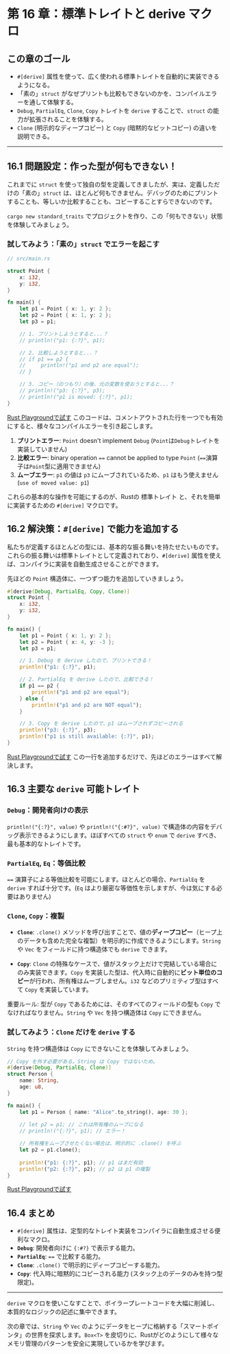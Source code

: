 # 第 16 章：標準トレイトと derive マクロ

## この章のゴール
- `#[derive]` 属性を使って、広く使われる標準トレイトを自動的に実装できるようになる。
- 「素の」`struct` がなぜプリントも比較もできないのかを、コンパイルエラーを通して体験する。
- `Debug`, `PartialEq`, `Clone`, `Copy` トレイトを `derive` することで、`struct` の能力が拡張されることを体験する。
- `Clone` (明示的なディープコピー) と `Copy` (暗黙的なビットコピー) の違いを説明できる。

---

## 16.1 問題設定：作った型が何もできない！

これまでに `struct` を使って独自の型を定義してきましたが、実は、定義しただけの「素の」`struct` は、ほとんど何もできません。デバッグのためにプリントすることも、等しいか比較することも、コピーすることすらできないのです。

`cargo new standard_traits` でプロジェクトを作り、この「何もできない」状態を体験してみましょう。

### 試してみよう：「素の」`struct` でエラーを起こす

```rust
// src/main.rs

struct Point {
    x: i32,
    y: i32,
}

fn main() {
    let p1 = Point { x: 1, y: 2 };
    let p2 = Point { x: 1, y: 2 };
    let p3 = p1;

    // 1. プリントしようとすると...？
    // println!("p1: {:?}", p1);

    // 2. 比較しようとすると...？
    // if p1 == p2 {
    //     println!("p1 and p2 are equal");
    // }

    // 3. コピー（のつもり）の後、元の変数を使おうとすると...？
    // println!("p3: {:?}", p3);
    // println!("p1 is moved: {:?}", p1);
}
```
[Rust Playgroundで試す](https://play.rust-lang.org/?version=stable&mode=debug&edition=2021&code=//%20src/main.rs%0A%0Astruct%20Point%20%7B%0A%20%20%20%20x%3A%20i32%2C%0A%20%20%20%20y%3A%20i32%2C%0A%7D%0A%0Afn%20main%28%29%20%7B%0A%20%20%20%20let%20p1%20%3D%20Point%20%7B%20x%3A%201%2C%20y%3A%202%20%7D%3B%0A%20%20%20%20let%20p2%20%3D%20Point%20%7B%20x%3A%201%2C%20y%3A%202%20%7D%3B%0A%20%20%20%20let%20p3%20%3D%20p1%3B%0A%0A%20%20%20%20//%201.%20%E3%83%97%E3%83%AA%E3%83%B3%E3%83%88%E3%81%97%E3%82%88%E3%81%86%E3%81%A8%E3%81%99%E3%82%8B%E3%81%A8...%EF%BC%9F%0A%20%20%20%20//%20println%21%28%22p1%3A%20%7B%3A%3F%7D%22%2C%20p1%29%3B%0A%0A%20%20%20%20//%202.%20%E6%AF%94%E8%BC%83%E3%81%97%E3%82%88%E3%81%86%E3%81%A8%E3%81%99%E3%82%8B%E3%81%A8...%EF%BC%9F%0A%20%20%20%20//%20if%20p1%20%3D%3D%20p2%20%7B%0A%20%20%20%20//%20%20%20%20%20println%21%28%22p1%20and%20p2%20are%20equal%22%29%3B%0A%20%20%20%20//%20%7D%0A%0A%20%20%20%20//%203.%20%E3%82%B3%E3%83%94%E3%83%BC%EF%BC%88%E3%81%AE%E3%81%A4%E3%82%82%E3%82%8A%EF%BC%89%E3%81%AE%E5%BE%8C%E3%80%81%E5%85%83%E3%81%AE%E5%A4%89%E6%95%B0%E3%82%92%E4%BD%BF%E3%81%8A%E3%81%86%E3%81%A8%E3%81%99%E3%82%8B%E3%81%A8...%EF%BC%9F%0A%20%20%20%20//%20println%21%28%22p3%3A%20%7B%3A%3F%7D%22%2C%20p3%29%3B%0A%20%20%20%20//%20println%21%28%22p1%20is%20moved%3A%20%7B%3A%3F%7D%22%2C%20p1%29%3B%0A%7D)
このコードは、コメントアウトされた行を一つでも有効にすると、様々なコンパイルエラーを引き起こします。

1.  **プリントエラー**: `Point` doesn't implement `Debug` (`Point`は`Debug`トレイトを実装していません)
2.  **比較エラー**: binary operation `==` cannot be applied to type `Point` (`==`演算子は`Point`型に適用できません)
3.  **ムーブエラー**: `p1` の値は `p3` にムーブされているため、`p1` はもう使えません (`use of moved value: p1`)

これらの基本的な操作を可能にするのが、Rustの 標準トレイト と、それを簡単に実装するための `#[derive]` マクロです。

## 16.2 解決策：`#[derive]` で能力を追加する

私たちが定義するほとんどの型には、基本的な振る舞いを持たせたいものです。これらの振る舞いは標準トレイトとして定義されており、`#[derive]` 属性を使えば、コンパイラに実装を自動生成させることができます。

先ほどの `Point` 構造体に、一つずつ能力を追加していきましょう。

```rust
#[derive(Debug, PartialEq, Copy, Clone)]
struct Point {
    x: i32,
    y: i32,
}

fn main() {
    let p1 = Point { x: 1, y: 2 };
    let p2 = Point { x: 4, y: -3 };
    let p3 = p1;

    // 1. Debug を derive したので、プリントできる！
    println!("p1: {:?}", p1);

    // 2. PartialEq を derive したので、比較できる！
    if p1 == p2 {
        println!("p1 and p2 are equal");
    } else {
        println!("p1 and p2 are NOT equal");
    }

    // 3. Copy を derive したので、p1 はムーブされずコピーされる
    println!("p3: {:?}", p3);
    println!("p1 is still available: {:?}", p1);
}
```
[Rust Playgroundで試す](https://play.rust-lang.org/?version=stable&mode=debug&edition=2021&code=%23%5Bderive%28Debug%2C%20PartialEq%2C%20Copy%2C%20Clone%29%5D%0Astruct%20Point%20%7B%0A%20%20%20%20x%3A%20i32%2C%0A%20%20%20%20y%3A%20i32%2C%0A%7D%0A%0Afn%20main%28%29%20%7B%0A%20%20%20%20let%20p1%20%3D%20Point%20%7B%20x%3A%201%2C%20y%3A%202%20%7D%3B%0A%20%20%20%20let%20p2%20%3D%20Point%20%7B%20x%3A%204%2C%20y%3A%20-3%20%7D%3B%0A%20%20%20%20let%20p3%20%3D%20p1%3B%0A%0A%20%20%20%20//%201.%20Debug%20%E3%82%92%20derive%20%E3%81%97%E3%81%9F%E3%81%AE%E3%81%A7%E3%80%81%E3%83%97%E3%83%AA%E3%83%B3%E3%83%88%E3%81%A7%E3%81%8D%E3%82%8B%EF%BC%81%0A%20%20%20%20println%21%28%22p1%3A%20%7B%3A%3F%7D%22%2C%20p1%29%3B%0A%0A%20%20%20%20//%202.%20PartialEq%20%E3%82%92%20derive%20%E3%81%97%E3%81%9F%E3%81%AE%E3%81%A7%E3%80%81%E6%AF%94%E8%BC%83%E3%81%A7%E3%81%8D%E3%82%8B%EF%BC%81%0A%20%20%20%20if%20p1%20%3D%3D%20p2%20%7B%0A%20%20%20%20%20%20%20%20println%21%28%22p1%20and%20p2%20are%20equal%22%29%3B%0A%20%20%20%20%7D%20else%20%7B%0A%20%20%20%20%20%20%20%20println%21%28%22p1%20and%20p2%20are%20NOT%20equal%22%29%3B%0A%20%20%20%20%7D%0A%0A%20%20%20%20//%203.%20Copy%20%E3%82%92%20derive%20%E3%81%97%E3%81%9F%E3%81%AE%E3%81%A7%E3%80%81p1%20%E3%81%AF%E3%83%A0%E3%83%BC%E3%83%96%E3%81%95%E3%82%8C%E3%81%9A%E3%82%B3%E3%83%94%E3%83%BC%E3%81%95%E3%82%8C%E3%82%8B%0A%20%20%20%20println%21%28%22p3%3A%20%7B%3A%3F%7D%22%2C%20p3%29%3B%0A%20%20%20%20println%21%28%22p1%20is%20still%20available%3A%20%7B%3A%3F%7D%22%2C%20p1%29%3B%0A%7D)
この一行を追加するだけで、先ほどのエラーはすべて解決します。

## 16.3 主要な `derive` 可能トレイト

### `Debug`：開発者向けの表示
`println!("{:?}", value)` や `println!("{:#?}", value)` で構造体の内容をデバッグ表示できるようにします。ほぼすべての `struct` や `enum` で `derive` すべき、最も基本的なトレイトです。

### `PartialEq`, `Eq`：等価比較
`==` 演算子による等価比較を可能にします。ほとんどの場合、`PartialEq` を `derive` すれば十分です。(`Eq` はより厳密な等価性を示しますが、今は気にする必要はありません)

### `Clone`, `Copy`：複製

- **`Clone`**: `.clone()` メソッドを呼び出すことで、値の**ディープコピー**（ヒープ上のデータも含めた完全な複製）を明示的に作成できるようにします。`String` や `Vec` をフィールドに持つ構造体でも `derive` できます。

- **`Copy`**: `Clone` の特殊なケースで、値がスタック上だけで完結している場合にのみ実装できます。`Copy` を実装した型は、代入時に自動的に**ビット単位のコピー**が行われ、所有権はムーブしません。`i32` などのプリミティブ型はすべて `Copy` を実装しています。

重要ルール: 型が `Copy` であるためには、そのすべてのフィールドの型も `Copy` でなければなりません。`String` や `Vec` を持つ構造体は `Copy` にできません。

### 試してみよう：`Clone` だけを `derive` する

`String` を持つ構造体は `Copy` にできないことを体験してみましょう。

```rust
// Copy を外す必要がある。String は Copy ではないため。
#[derive(Debug, PartialEq, Clone)]
struct Person {
    name: String,
    age: u8,
}

fn main() {
    let p1 = Person { name: "Alice".to_string(), age: 30 };
    
    // let p2 = p1; // これは所有権のムーブになる
    // println!("{:?}", p1); // エラー！

    // 所有権をムーブさせたくない場合は、明示的に .clone() を呼ぶ
    let p2 = p1.clone();
    
    println!("p1: {:?}", p1); // p1 はまだ有効
    println!("p2: {:?}", p2); // p2 は p1 の複製
}
```
[Rust Playgroundで試す](https://play.rust-lang.org/?version=stable&mode=debug&edition=2021&code=//%20Copy%20%E3%82%92%E5%A4%96%E3%81%99%E5%BF%85%E8%A6%81%E3%81%8C%E3%81%82%E3%82%8B%E3%80%82String%20%E3%81%AF%20Copy%20%E3%81%A7%E3%81%AF%E3%81%AA%E3%81%84%E3%81%9F%E3%82%81%E3%80%82%0A%23%5Bderive%28Debug%2C%20PartialEq%2C%20Clone%29%5D%0Astruct%20Person%20%7B%0A%20%20%20%20name%3A%20String%2C%0A%20%20%20%20age%3A%20u8%2C%0A%7D%0A%0Afn%20main%28%29%20%7B%0A%20%20%20%20let%20p1%20%3D%20Person%20%7B%20name%3A%20%22Alice%22.to_string%28%29%2C%20age%3A%2030%20%7D%3B%0A%20%20%20%20%0A%20%20%20%20//%20let%20p2%20%3D%20p1%3B%20//%20%E3%81%93%E3%82%8C%E3%81%AF%E6%89%80%E6%9C%89%E6%A8%A9%E3%81%AE%E3%83%A0%E3%83%BC%E3%83%96%E3%81%AB%E3%81%AA%E3%82%8B%0A%20%20%20%20//%20println%21%28%22%7B%3A%3F%7D%22%2C%20p1%29%3B%20//%20%E3%82%A8%E3%83%A9%E3%83%BC%EF%BC%81%0A%0A%20%20%20%20//%20%E6%89%80%E6%9C%89%E6%A8%A9%E3%82%92%E3%83%A0%E3%83%BC%E3%83%96%E3%81%95%E3%81%9B%E3%81%9F%E3%81%8F%E3%81%AA%E3%81%84%E5%A0%B4%E5%90%88%E3%81%AF%E3%80%81%E6%98%8E%E7%A4%BA%E7%9A%84%E3%81%AB%20.clone%28%29%20%E3%82%92%E5%91%BC%E3%81%B6%0A%20%20%20%20let%20p2%20%3D%20p1.clone%28%29%3B%0A%20%20%20%20%0A%20%20%20%20println%21%28%22p1%3A%20%7B%3A%3F%7D%22%2C%20p1%29%3B%20//%20p1%20%E3%81%AF%E3%81%BE%E3%81%A0%E6%9C%89%E5%8A%B9%0A%20%20%20%20println%21%28%22p2%3A%20%7B%3A%3F%7D%22%2C%20p2%29%3B%20//%20p2%20%E3%81%AF%20p1%20%E3%81%AE%E8%A4%87%E8%A3%BD%0A%7D)

## 16.4 まとめ

- `#[derive]` 属性は、定型的なトレイト実装をコンパイラに自動生成させる便利なマクロ。
- **`Debug`**: 開発者向けに `{:#?}` で表示する能力。
- **`PartialEq`**: `==` で比較する能力。
- **`Clone`**: `.clone()` で明示的にディープコピーする能力。
- **`Copy`**: 代入時に暗黙的にコピーされる能力 (スタック上のデータのみを持つ型限定)。

---

`derive` マクロを使いこなすことで、ボイラープレートコードを大幅に削減し、本質的なロジックの記述に集中できます。

次の章では、`String` や `Vec` のようにデータをヒープに格納する「スマートポインタ」の世界を探求します。`Box<T>` を皮切りに、Rustがどのようにして様々なメモリ管理のパターンを安全に実現しているかを学びます。
